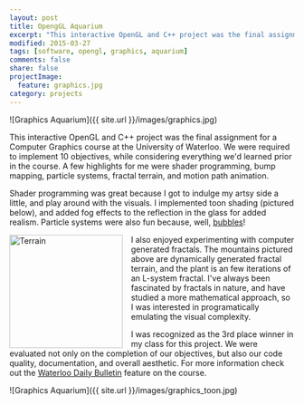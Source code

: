 ```yaml
---
layout: post
title: OpengGL Aquarium
excerpt: "This interactive OpenGL and C++ project was the final assignment for a Computer Graphics course at the University of Waterloo."
modified: 2015-03-27
tags: [software, opengl, graphics, aquarium]
comments: false
share: false
projectImage:
  feature: graphics.jpg
category: projects
---
```

<!--
This project respresents my pride and joy of Fall 2014. After a large number of hardworking and sleepless hours, I present to you my aquarium:
-->

![Graphics Aquarium]({{ site.url }}/images/graphics.jpg)

This interactive OpenGL and C++ project was the final assignment for a Computer Graphics course at the University of Waterloo. We were required to implement 10 objectives, while considering everything we'd learned prior in the course. A few highlights for me were shader programming, bump mapping, particle systems, fractal terrain, and motion path animation.

Shader programming was great because I got to indulge my artsy side a little, and play around with the visuals. I implemented toon shading (pictured below), and added fog effects to the reflection in the glass for added realism. Particle systems were also fun because, well, <a href="http://media.giphy.com/media/LmY8STYyvCtiM/giphy.gif" target="_blank">bubbles</a>! 

<img src="{{ site.url }}/images/graphics_fractals.gif" alt="Terrain" style="float:left; width: 200px; padding-right:15px;">
I also enjoyed  experimenting with computer generated fractals. The mountains pictured above are dynamically generated fractal terrain, and the plant is an few iterations of an L-system fractal. I've always been fascinated by fractals in nature, and have studied a more mathematical approach, so I was interested in programatically emulating the visual complexity.


I was recognized as the 3rd place winner in my class for this project. We were evaluated not only on the completion of our objectives, but also our code quality, documentation, and overall aesthetic. For more information check out the <a href="http://www.bulletin.uwaterloo.ca/2015/jan/09fr.html" target="_blank">Waterloo Daily Bulletin</a> feature on the course.

![Graphics Aquarium]({{ site.url }}/images/graphics_toon.jpg)